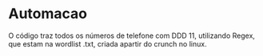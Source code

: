 # Automacao
O código traz todos os números de telefone com DDD 11, utilizando Regex, que estam na wordlist .txt, criada apartir do crunch no linux.
